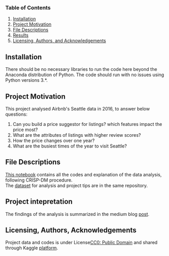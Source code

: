 
### Table of Contents

1. [Installation](#installation)
2. [Project Motivation](#motivation)
3. [File Descriptions](#files)
4. [Results](#results)
5. [Licensing, Authors, and Acknowledgements](#licensing)

## Installation <a name="installation"></a>

There should be no necessary libraries to run the code here beyond the Anaconda distribution of Python.  The code should run with no issues using Python versions 3.*.

## Project Motivation<a name="motivation"></a>

This project analysed Airbnb's Seattle data in 2016, to answer below questions:

1. Can you build a price suggestor for listings? which features impact the price most?<br>
2. What are the attributes of listings with higher review scores? <br>
3. How the price changes over one year?<br>
4. What are the busiest times of the year to visit Seattle?<br>



## File Descriptions <a name="files"></a>

<a href='https://github.com/BambooPalace/UdacityDataScienceNanoDegree/blob/master/Airbnb%20Dataset%20Analysis.ipynb'> This notebook</a> contains all the codes and explanation of the data analysis, following CRISP-DM procedure.  <br>
The <a href='https://github.com/BambooPalace/UdacityDataScienceNanoDegree/tree/master/seattle%20airbnb%20dataset'>
    dataset<a> for analysis and 
    <a hred='https://github.com/BambooPalace/UdacityDataScienceNanoDegree/tree/master/Course2-Intro%20to%20DataScience'>
        project tips<a> are in the same repository. 


## Project intepretation<a name="results"></a>

The findings of the analysis is summarized in the medium blog [post](https://medium.com/@aprilgng/airbnb-seattle-dataset-analysis-263a05e7fad).

## Licensing, Authors, Acknowledgements<a name="licensing"></a>

Project data and codes is under License[CC0: Public Domain](https://creativecommons.org/publicdomain/zero/1.0/) and shared through Kaggle [platform](https://www.kaggle.com/airbnb/seattle/data).  
